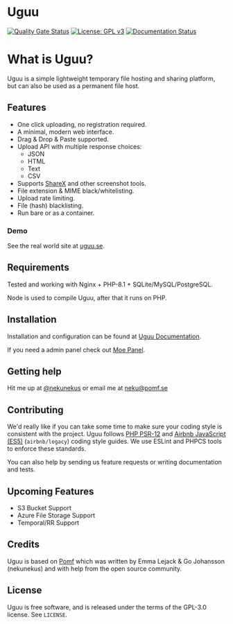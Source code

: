 # Uguu

[![Quality Gate Status](https://sonarcloud.io/api/project_badges/measure?project=nokonoko_Uguu&metric=alert_status)](https://sonarcloud.io/dashboard?id=nokonoko_Uguu)
[![License: GPL v3](https://img.shields.io/badge/License-GPLv3-blue.svg)](https://www.gnu.org/licenses/gpl-3.0)
[![Documentation Status](https://docs.uguu.se/img/flat.svg)](https://docs.uguu.se)

# What is Uguu?

Uguu is a simple lightweight temporary file hosting and sharing platform, but can also be used as a permanent file host.

## Features

- One click uploading, no registration required.
- A minimal, modern web interface.
- Drag & Drop & Paste supported.
- Upload API with multiple response choices:
    - JSON
    - HTML
    - Text
    - CSV
- Supports [ShareX](https://getsharex.com/) and other screenshot tools.
- File extension & MIME black/whitelisting.
- Upload rate limiting.
- File (hash) blacklisting.
- Run bare or as a container.

### Demo

See the real world site at [uguu.se](https://uguu.se).

## Requirements

Tested and working with Nginx + PHP-8.1 + SQLite/MySQL/PostgreSQL.

Node is used to compile Uguu, after that it runs on PHP.

## Installation

Installation and configuration can be found at [Uguu Documentation](https://docs.uguu.se).

If you need a admin panel check out [Moe Panel](https://github.com/Pomf/MoePanel).

## Getting help

Hit me up at [@nekunekus](https://twitter.com/nekunekus) or email me at neku@pomf.se

## Contributing

We'd really like if you can take some time to make sure your coding style is
consistent with the project. Uguu follows [PHP
PSR-12](https://www.php-fig.org/psr/psr-12/) and [Airbnb JavaScript
(ES5)](https://github.com/airbnb/javascript/tree/es5-deprecated/es5) (`airbnb/legacy`)
coding style guides. We use ESLint and PHPCS tools to enforce these standards.

You can also help by sending us feature requests or writing documentation and
tests.

## Upcoming Features

* S3 Bucket Support
* Azure File Storage Support
* Temporal/RR Support

## Credits

Uguu is based on [Pomf](http://github.com/pomf/pomf) which was written by Emma Lejack & Go Johansson (nekunekus) and with help from the open source community.

## License

Uguu is free software, and is released under the terms of the GPL-3.0 license. See
`LICENSE`.
